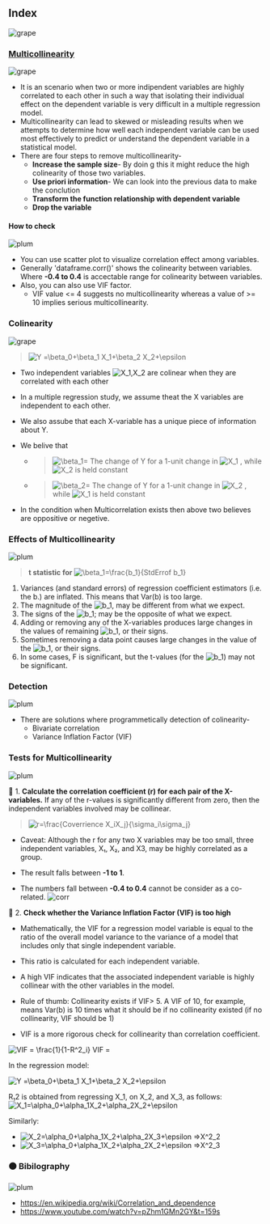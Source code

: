 ## Index
![grape](https://user-images.githubusercontent.com/12748752/126882595-d1f5449e-14bb-4ab3-809c-292caf0858a1.png)

### [Multicollinearity](https://github.com/iAmKankan/MachineLearning_With_Python/blob/master/Supervised/Linear%20Regrassion/correlation.md)
![grape](https://user-images.githubusercontent.com/12748752/126882595-d1f5449e-14bb-4ab3-809c-292caf0858a1.png)

* It is an scenario when two or more indipendent variables are highly correlated to each other in such a way that isolating their individual effect on the dependent variable is very difficult in a multiple regression model.
* Multicollinearity can lead to skewed or misleading results when we attempts to determine how well each independent variable can be used most effectively to predict or understand the dependent variable in a statistical model.
* There are four steps to remove multicollinearity-
  * **Increase the sample size**- By doin g this it might reduce the high colinearity of those two variables.
  * **Use priori information**- We can look into the previous data to make the conclution
  * **Transform the function relationship with dependent variable**
  * **Drop the variable**
 #### How to check
 ![plum](https://user-images.githubusercontent.com/12748752/126882596-b9ba4645-7001-435e-9a3c-d4416a2543c1.png)

 * You can use scatter plot to visualize correlation effect among variables. 
 *  Generally 'dataframe.corr()' shows the colinearity between variables. Where **-0.4 to 0.4** is accectable range for colinearity between variables.
 * Also, you can also use VIF factor. 
   * VIF value <= 4 suggests no multicollinearity whereas a value of >= 10 implies serious multicollinearity.


###  Colinearity
![grape](https://user-images.githubusercontent.com/12748752/126882595-d1f5449e-14bb-4ab3-809c-292caf0858a1.png)

>  <img src="https://latex.codecogs.com/svg.image?Y&space;=\beta_0&plus;\beta_1&space;X_1&plus;\beta_2&space;X_2&plus;\epsilon" title="Y =\beta_0+\beta_1 X_1+\beta_2 X_2+\epsilon" />


* Two independent variables <img src="https://latex.codecogs.com/svg.image?X_1,X_2" title="X_1,X_2" />  are colinear when they are correlated with each other
* In a multiple regression study, we assume theat the X variables are independent to each other.
* We also assube that each X-variable has a unique piece of information about Y.
* We belive that 
  * >  <img src="https://latex.codecogs.com/svg.image?\beta_1=" title="\beta_1=" /> The change of Y for a 1-unit change in <img src="https://latex.codecogs.com/svg.image?X_1" title="X_1" /> , while <img src="https://latex.codecogs.com/svg.image?X_2" title="X_2" /> is held constant
  * > <img src="https://latex.codecogs.com/svg.image?\beta_2=" title="\beta_2=" /> The change of Y for a 1-unit change in <img src="https://latex.codecogs.com/svg.image?X_2" title="X_2" /> , while <img src="https://latex.codecogs.com/svg.image?X_1" title="X_1" /> is held constant

* In the condition when Multicorrelation exists then above two believes are oppositive or negetive.

### Effects of Multicollinearity
![plum](https://user-images.githubusercontent.com/12748752/126882596-b9ba4645-7001-435e-9a3c-d4416a2543c1.png)

> **t statistic for**      <img src="https://latex.codecogs.com/svg.image?\beta_1=\frac{b_1}{StdErrof&space;b_1}" title="\beta_1=\frac{b_1}{StdErrof b_1}" />

1. Variances (and standard errors) of regression coefficient estimators (i.e. the b.) are inflated. This means that Var(b) is too large.
2. The magnitude of the <img src="https://latex.codecogs.com/svg.image?b_1" title="b_1" />, may be different from what we expect.
3. The signs of the <img src="https://latex.codecogs.com/svg.image?b_1" title="b_1" />; may be the opposite of what we expect.
4. Adding or removing any of the X-variables produces large changes in the values of remaining <img src="https://latex.codecogs.com/svg.image?b_1" title="b_1" />, or their signs.
5. Sometimes removing a data point causes large changes in the value of the <img src="https://latex.codecogs.com/svg.image?b_1" title="b_1" />, or their signs.
6. In some cases, F is significant, but the t-values (for the <img src="https://latex.codecogs.com/svg.image?b_1" title="b_1" />) may not be significant.



### Detection
![plum](https://user-images.githubusercontent.com/12748752/126882596-b9ba4645-7001-435e-9a3c-d4416a2543c1.png)

* There are solutions where programmetically detection of colinearity-
   - Bivariate correlation
   - Variance Inflation Factor (VIF)


### Tests for Multicollinearity
![plum](https://user-images.githubusercontent.com/12748752/126882596-b9ba4645-7001-435e-9a3c-d4416a2543c1.png)

:large_blue_diamond: 1. **Calculate the correlation coefficient (r) for each pair of the X-variables.** If any of the r-values is significantly different from zero, then the independent variables involved may be collinear.

> <img src="https://latex.codecogs.com/svg.image?r=\frac{Coverrience&space;X_iX_j}{\sigma_i\sigma_j}" title="r=\frac{Coverrience X_iX_j}{\sigma_i\sigma_j}" />

 * Caveat: Although the r for any two X variables may be too small, three independent variables, X₁, X₂, and X3, may be highly correlated as a group.


* The result falls between **-1 to 1**.
* The numbers fall between **-0.4 to 0.4** cannot be consider as a co-related.
![corr](https://cio-wiki.org/images/2/22/Pearson_Correlation_Coefficent.png)

:large_blue_diamond: 2.  **Check whether the Variance Inflation Factor (VIF) is too high**
 * Mathematically, the VIF for a regression model variable is equal to the ratio of the overall model variance to the variance of a model that includes only that single independent variable. 
 *  This ratio is calculated for each independent variable. 
 * A high VIF indicates that the associated independent variable is highly collinear with the other variables in the model.
 
 * Rule of thumb: Collinearity exists if VIF> 5. A VIF of 10, for example, means Var(b) is 10 times what it should be if no collinearity existed (if no collinearity, VIF should be 1)
 * VIF is a more rigorous check for collinearity than correlation coefficient.

<img src="https://latex.codecogs.com/svg.image?VIF&space;=&space;\frac{1}{1-R^2_i}" title="VIF = \frac{1}{1-R^2_i}" />
VIF =

In the regression model:

<img src="https://latex.codecogs.com/svg.image?Y&space;=\beta_0&plus;\beta_1&space;X_1&plus;\beta_2&space;X_2&plus;\epsilon" title="Y =\beta_0+\beta_1 X_1+\beta_2 X_2+\epsilon" />

R₁2 is obtained from regressing X_1, on X_2, and X_3, as follows: 
<img src="https://latex.codecogs.com/svg.image?X_1=\alpha_0&plus;\alpha_1X_2&plus;\alpha_2X_2&plus;\epsilon" title="X_1=\alpha_0+\alpha_1X_2+\alpha_2X_2+\epsilon" />

Similarly:
* <img src="https://latex.codecogs.com/svg.image?X_2=\alpha_0&plus;\alpha_1X_2&plus;\alpha_2X_3&plus;\epsilon&space;=>X^2_2" title="X_2=\alpha_0+\alpha_1X_2+\alpha_2X_3+\epsilon =>X^2_2" />

* <img src="https://latex.codecogs.com/svg.image?X_3=\alpha_0&plus;\alpha_1X_2&plus;\alpha_2X_2&plus;\epsilon&space;=>X^2_3" title="X_3=\alpha_0+\alpha_1X_2+\alpha_2X_2+\epsilon =>X^2_3" />

### :black_circle: Bibilography
![plum](https://user-images.githubusercontent.com/12748752/126882596-b9ba4645-7001-435e-9a3c-d4416a2543c1.png)

* https://en.wikipedia.org/wiki/Correlation_and_dependence
* https://www.youtube.com/watch?v=pZhm1GMn2GY&t=159s
